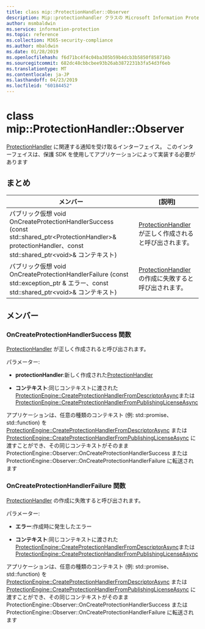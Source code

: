 ```yaml
---
title: class mip::ProtectionHandler::Observer
description: Mip::protectionhandler クラスの Microsoft Information Protection (MIP) SDK について説明します。
author: msmbaldwin
ms.service: information-protection
ms.topic: reference
ms.collection: M365-security-compliance
ms.author: mbaldwin
ms.date: 01/28/2019
ms.openlocfilehash: f6d71bc4f4c04ba305b59b4dcb3b5850f858716b
ms.sourcegitcommit: 682dc48cbbcbee93b26ab3872231b3fa54d3f6eb
ms.translationtype: MT
ms.contentlocale: ja-JP
ms.lasthandoff: 04/23/2019
ms.locfileid: "60184452"
---
```

# <a name="class-mipprotectionhandlerobserver"></a>class mip::ProtectionHandler::Observer 
[ProtectionHandler](class_mip_protectionhandler.md) に関連する通知を受け取るインターフェイス。
このインターフェイスは、保護 SDK を使用してアプリケーションによって実装する必要があります
  
## <a name="summary"></a>まとめ
 メンバー                        | [説明]                                
--------------------------------|---------------------------------------------
パブリック仮想 void OnCreateProtectionHandlerSuccess (const std::shared_ptr\<ProtectionHandler\>& protectionHandler、const std::shared_ptr\<void\>& コンテキスト)  |  [ProtectionHandler](class_mip_protectionhandler.md) が正しく作成されると呼び出されます。
パブリック仮想 void OnCreateProtectionHandlerFailure (const std::exception_ptr & エラー、const std::shared_ptr\<void\>& コンテキスト)  |  [ProtectionHandler](class_mip_protectionhandler.md) の作成に失敗すると呼び出されます。
  
## <a name="members"></a>メンバー
  
### <a name="oncreateprotectionhandlersuccess-function"></a>OnCreateProtectionHandlerSuccess 関数
[ProtectionHandler](class_mip_protectionhandler.md) が正しく作成されると呼び出されます。

パラメーター:  
* **protectionHandler**:新しく作成された[ProtectionHandler](class_mip_protectionhandler.md)


* **コンテキスト**:同じコンテキストに渡された[ProtectionEngine::CreateProtectionHandlerFromDescriptorAsync](class_mip_protectionengine.md#createprotectionhandlerfromdescriptorasync-function)または[ProtectionEngine::CreateProtectionHandlerFromPublishingLicenseAsync](class_mip_protectionengine.md#createprotectionhandlerfrompublishinglicenseasync-function)


アプリケーションは、任意の種類のコンテキスト (例: std::promise、std::function) を [ProtectionEngine::CreateProtectionHandlerFromDescriptorAsync](class_mip_protectionengine.md#createprotectionhandlerfromdescriptorasync-function) または [ProtectionEngine::CreateProtectionHandlerFromPublishingLicenseAsync](class_mip_protectionengine.md#createprotectionhandlerfrompublishinglicenseasync-function) に渡すことができ、その同じコンテキストがそのまま ProtectionEngine::Observer::OnCreateProtectionHandlerSuccess または ProtectionEngine::Observer::OnCreateProtectionHandlerFailure に転送されます
  
### <a name="oncreateprotectionhandlerfailure-function"></a>OnCreateProtectionHandlerFailure 関数
[ProtectionHandler](class_mip_protectionhandler.md) の作成に失敗すると呼び出されます。

パラメーター:  
* **エラー**:作成時に発生したエラー 


* **コンテキスト**:同じコンテキストに渡された[ProtectionEngine::CreateProtectionHandlerFromDescriptorAsync](class_mip_protectionengine.md#createprotectionhandlerfromdescriptorasync-function)または[ProtectionEngine::CreateProtectionHandlerFromPublishingLicenseAsync](class_mip_protectionengine.md#createprotectionhandlerfrompublishinglicenseasync-function)


アプリケーションは、任意の種類のコンテキスト (例: std::promise、std::function) を [ProtectionEngine::CreateProtectionHandlerFromDescriptorAsync](class_mip_protectionengine.md#createprotectionhandlerfromdescriptorasync-function) または [ProtectionEngine::CreateProtectionHandlerFromPublishingLicenseAsync](class_mip_protectionengine.md#createprotectionhandlerfrompublishinglicenseasync-function) に渡すことができ、その同じコンテキストがそのまま ProtectionEngine::Observer::OnCreateProtectionHandlerSuccess または ProtectionEngine::Observer::OnCreateProtectionHandlerFailure に転送されます